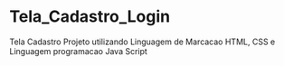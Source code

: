 # Tela_Cadastro_Login
Tela Cadastro 
Projeto utilizando Linguagem de Marcacao HTML, CSS e Linguagem programacao Java Script
